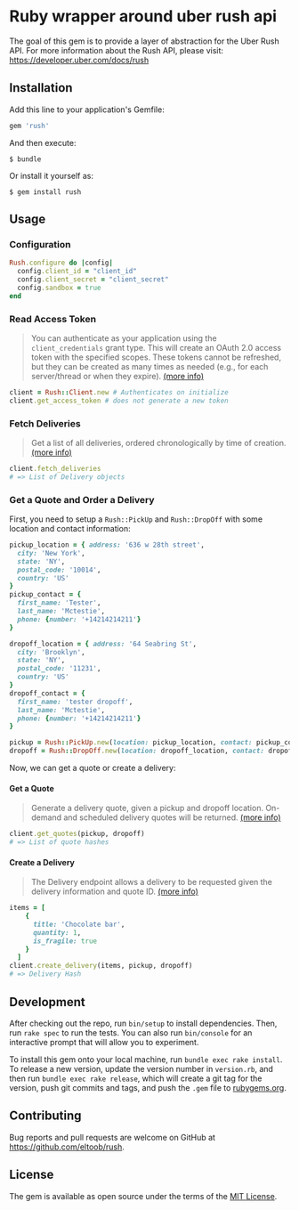 # Ruby wrapper around uber rush api

The goal of this gem is to provide a layer of abstraction for the Uber Rush API.
For more information about the Rush API, please visit: https://developer.uber.com/docs/rush

## Installation

Add this line to your application's Gemfile:

```ruby
gem 'rush'
```

And then execute:

    $ bundle

Or install it yourself as:

    $ gem install rush

## Usage

### Configuration
```ruby
Rush.configure do |config|
  config.client_id = "client_id"
  config.client_secret = "client_secret"
  config.sandbox = true
end
```

### Read Access Token

> You can authenticate as your application using the `client_credentials` grant type. This will create an OAuth 2.0 access token with the specified scopes. These tokens cannot be refreshed, but they can be created as many times as needed (e.g., for each server/thread or when they expire). [(more info)](https://developer.uber.com/docs/deliveries/guides/authentication#client-credentials-flow)

```ruby
client = Rush::Client.new # Authenticates on initialize
client.get_access_token # does not generate a new token
```

### Fetch Deliveries

> Get a list of all deliveries, ordered chronologically by time of creation. [(more info)](https://developer.uber.com/docs/deliveries/references/api/v1-deliveries-get)

```ruby
client.fetch_deliveries
# => List of Delivery objects
```

### Get a Quote and Order a Delivery

First, you need to setup a `Rush::PickUp` and `Rush::DropOff` with some location and contact information:

```ruby
pickup_location = { address: '636 w 28th street',
  city: 'New York',
  state: 'NY',
  postal_code: '10014',
  country: 'US'
}
pickup_contact = {
  first_name: 'Tester',
  last_name: 'Mctestie',
  phone: {number: '+14214214211'}
}

dropoff_location = { address: '64 Seabring St',
  city: 'Brooklyn',
  state: 'NY',
  postal_code: '11231',
  country: 'US'
}
dropoff_contact = {
  first_name: 'tester dropoff',
  last_name: 'Mctestie',
  phone: {number: '+14214214211'}
}

pickup = Rush::PickUp.new(location: pickup_location, contact: pickup_contact, signature_required: false)
dropoff = Rush::DropOff.new(location: dropoff_location, contact: dropoff_contact, signature_required: false)
```
Now, we can get a quote or create a delivery:

#### Get a Quote
> Generate a delivery quote, given a pickup and dropoff location. On-demand and scheduled delivery quotes will be returned. [(more info)](https://developer.uber.com/docs/deliveries/references/api/v1-deliveries-quote-post)

```ruby
client.get_quotes(pickup, dropoff)
# => List of quote hashes
```

#### Create a Delivery

> The Delivery endpoint allows a delivery to be requested given the delivery information and quote ID. [(more info)](https://developer.uber.com/docs/deliveries/references/api/v1-deliveries-post)

```ruby
items = [
    {
      title: 'Chocolate bar',
      quantity: 1,
      is_fragile: true
    }
  ]
client.create_delivery(items, pickup, dropoff)
# => Delivery Hash
```

## Development

After checking out the repo, run `bin/setup` to install dependencies. Then, run `rake spec` to run the tests. You can also run `bin/console` for an interactive prompt that will allow you to experiment.

To install this gem onto your local machine, run `bundle exec rake install`. To release a new version, update the version number in `version.rb`, and then run `bundle exec rake release`, which will create a git tag for the version, push git commits and tags, and push the `.gem` file to [rubygems.org](https://rubygems.org).


## Contributing

Bug reports and pull requests are welcome on GitHub at https://github.com/eltoob/rush.


## License

The gem is available as open source under the terms of the [MIT License](http://opensource.org/licenses/MIT).
